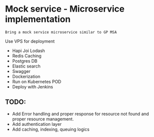 # Mock service - Microservice implementation

`Bring a mock service microservice similar to GP MSA`

Use VPS for deployment

* Hapi Joi Lodash
* Redis Caching
* Postgres DB
* Elastic search
* Swagger
* Dockerization
* Run on Kubernetes POD
* Deploy with Jenkins

## TODO:

* Add Error handling and proper response for resource not found and proper resource management.
* Add authentication layer
* Add caching, indexing, queuing logics
